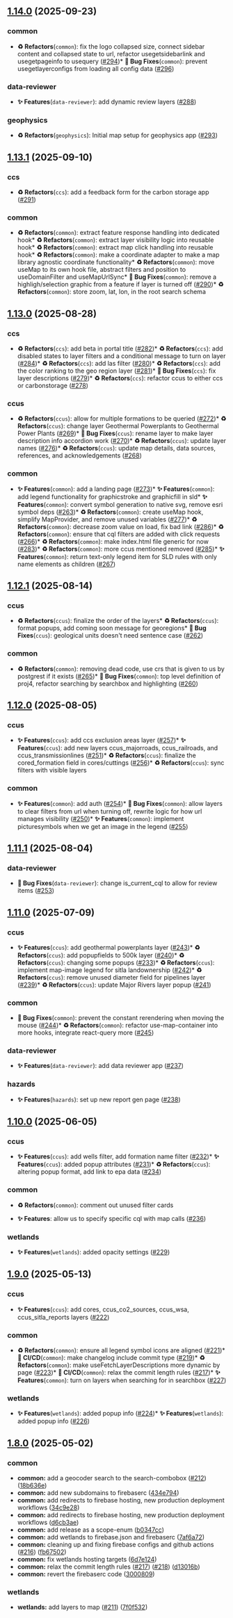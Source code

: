 ## [1.14.0](https://github.com/UGS-GIO/geohaz-v2/compare/v1.13.1...v1.14.0) (2025-09-23)


### common

* **♻️ Refactors**(`common`): fix the logo collapsed size, connect sidebar content and collapsed state to url, refactor usegetsidebarlink and usegetpageinfo to usequery ([#294](https://github.com/UGS-GIO/geohaz-v2/issues/294))* **🐛 Bug Fixes**(`common`): prevent usegetlayerconfigs from loading all config data ([#296](https://github.com/UGS-GIO/geohaz-v2/issues/296))

### data-reviewer

* **✨ Features**(`data-reviewer`): add dynamic review layers ([#288](https://github.com/UGS-GIO/geohaz-v2/issues/288))

### geophysics

* **♻️ Refactors**(`geophysics`): Initial map setup for geophysics app ([#293](https://github.com/UGS-GIO/geohaz-v2/issues/293))

## [1.13.1](https://github.com/UGS-GIO/geohaz-v2/compare/v1.13.0...v1.13.1) (2025-09-10)


### ccs

* **♻️ Refactors**(`ccs`): add a feedback form for the carbon storage app ([#291](https://github.com/UGS-GIO/geohaz-v2/issues/291))

### common

* **♻️ Refactors**(`common`): extract feature response handling into dedicated hook* **♻️ Refactors**(`common`): extract layer visibility logic into reusable hook* **♻️ Refactors**(`common`): extract map click handling into reusable hook* **♻️ Refactors**(`common`): make a coordinate adapter to make a map library agnostic coordinate functionality* **♻️ Refactors**(`common`): move useMap to its own hook file, abstract filters and position to useDomainFilter and useMapUrlSync* **🐛 Bug Fixes**(`common`): remove a highligh/selection graphic from a feature if layer is turned off ([#290](https://github.com/UGS-GIO/geohaz-v2/issues/290))* **♻️ Refactors**(`common`): store zoom, lat, lon, in the root search schema

## [1.13.0](https://github.com/UGS-GIO/geohaz-v2/compare/v1.12.1...v1.13.0) (2025-08-28)


### ccs

* **♻️ Refactors**(`ccs`): add beta in portal title ([#282](https://github.com/UGS-GIO/geohaz-v2/issues/282))* **♻️ Refactors**(`ccs`): add disabled states to layer filters and a conditional message to turn on layer ([#284](https://github.com/UGS-GIO/geohaz-v2/issues/284))* **♻️ Refactors**(`ccs`): add las filter ([#280](https://github.com/UGS-GIO/geohaz-v2/issues/280))* **♻️ Refactors**(`ccs`): add the color ranking to the geo region layer ([#281](https://github.com/UGS-GIO/geohaz-v2/issues/281))* **🐛 Bug Fixes**(`ccs`): fix layer descriptions ([#279](https://github.com/UGS-GIO/geohaz-v2/issues/279))* **♻️ Refactors**(`ccs`): refactor ccus to either ccs or carbonstorage ([#278](https://github.com/UGS-GIO/geohaz-v2/issues/278))

### ccus

* **♻️ Refactors**(`ccus`): allow for multiple formations to be queried ([#272](https://github.com/UGS-GIO/geohaz-v2/issues/272))* **♻️ Refactors**(`ccus`): change layer Geothermal Powerplants to Geothermal Power Plants ([#269](https://github.com/UGS-GIO/geohaz-v2/issues/269))* **🐛 Bug Fixes**(`ccus`): rename layer to make layer description info accordion work ([#270](https://github.com/UGS-GIO/geohaz-v2/issues/270))* **♻️ Refactors**(`ccus`): update layer names ([#276](https://github.com/UGS-GIO/geohaz-v2/issues/276))* **♻️ Refactors**(`ccus`): update map details, data sources, references, and acknowledgements ([#268](https://github.com/UGS-GIO/geohaz-v2/issues/268))

### common

* **✨ Features**(`common`): add a landing page ([#273](https://github.com/UGS-GIO/geohaz-v2/issues/273))* **✨ Features**(`common`): add legend functionality for graphicstroke and graphicfill in sld* **✨ Features**(`common`): convert symbol generation to native svg, remove esri symbol deps ([#263](https://github.com/UGS-GIO/geohaz-v2/issues/263))* **♻️ Refactors**(`common`): create useMap hook, simplify MapProvider, and remove unused variables ([#277](https://github.com/UGS-GIO/geohaz-v2/issues/277))* **♻️ Refactors**(`common`): decrease zoom value on load, fix bad link ([#286](https://github.com/UGS-GIO/geohaz-v2/issues/286))* **♻️ Refactors**(`common`): ensure that cql filters are added with click requests ([#266](https://github.com/UGS-GIO/geohaz-v2/issues/266))* **♻️ Refactors**(`common`): make index.html file generic for now ([#283](https://github.com/UGS-GIO/geohaz-v2/issues/283))* **♻️ Refactors**(`common`): more ccus mentioned removed ([#285](https://github.com/UGS-GIO/geohaz-v2/issues/285))* **✨ Features**(`common`): return text-only legend item for SLD rules with only name elements as children ([#267](https://github.com/UGS-GIO/geohaz-v2/issues/267))

## [1.12.1](https://github.com/UGS-GIO/geohaz-v2/compare/v1.12.0...v1.12.1) (2025-08-14)


### ccus

* **♻️ Refactors**(`ccus`): finalize the order of the layers* **♻️ Refactors**(`ccus`): format popups, add coming soon message for georegions* **🐛 Bug Fixes**(`ccus`): geological units doesn't need sentence case ([#262](https://github.com/UGS-GIO/geohaz-v2/issues/262))

### common

* **♻️ Refactors**(`common`): removing dead code, use crs that is given to us by postgrest if it exists ([#265](https://github.com/UGS-GIO/geohaz-v2/issues/265))* **🐛 Bug Fixes**(`common`): top level definition of proj4, refactor searching by searchbox and highlighting ([#260](https://github.com/UGS-GIO/geohaz-v2/issues/260))

## [1.12.0](https://github.com/UGS-GIO/geohaz-v2/compare/v1.11.1...v1.12.0) (2025-08-05)


### ccus

* **✨ Features**(`ccus`): add ccs exclusion areas layer ([#257](https://github.com/UGS-GIO/geohaz-v2/issues/257))* **✨ Features**(`ccus`): add new layers ccus_majorroads, ccus_railroads, and ccus_transmissionlines ([#251](https://github.com/UGS-GIO/geohaz-v2/issues/251))* **♻️ Refactors**(`ccus`): finalize the cored_formation field in cores/cuttings ([#256](https://github.com/UGS-GIO/geohaz-v2/issues/256))* **♻️ Refactors**(`ccus`): sync filters with visible layers

### common

* **✨ Features**(`common`): add auth ([#254](https://github.com/UGS-GIO/geohaz-v2/issues/254))* **🐛 Bug Fixes**(`common`): allow layers to clear filters from url when turning off, rewrite logic for how url manages visibility ([#250](https://github.com/UGS-GIO/geohaz-v2/issues/250))* **✨ Features**(`common`): implement picturesymbols when we get an image in the legend ([#255](https://github.com/UGS-GIO/geohaz-v2/issues/255))

## [1.11.1](https://github.com/UGS-GIO/geohaz-v2/compare/v1.11.0...v1.11.1) (2025-08-04)


### data-reviewer

* **🐛 Bug Fixes**(`data-reviewer`): change is_current_cql to allow for review items ([#253](https://github.com/UGS-GIO/geohaz-v2/issues/253))

## [1.11.0](https://github.com/UGS-GIO/geohaz-v2/compare/v1.10.0...v1.11.0) (2025-07-09)


### ccus

* **✨ Features**(`ccus`): add geothermal powerplants layer ([#243](https://github.com/UGS-GIO/geohaz-v2/issues/243))* **♻️ Refactors**(`ccus`): add popupfields to 500k layer ([#240](https://github.com/UGS-GIO/geohaz-v2/issues/240))* **♻️ Refactors**(`ccus`): changing some popups ([#233](https://github.com/UGS-GIO/geohaz-v2/issues/233))* **♻️ Refactors**(`ccus`): implement map-image legend for sitla landownership ([#242](https://github.com/UGS-GIO/geohaz-v2/issues/242))* **♻️ Refactors**(`ccus`): remove unused diameter field for pipelines layer ([#239](https://github.com/UGS-GIO/geohaz-v2/issues/239))* **♻️ Refactors**(`ccus`): update Major Rivers layer popup ([#241](https://github.com/UGS-GIO/geohaz-v2/issues/241))

### common

* **🐛 Bug Fixes**(`common`): prevent the constant rerendering when moving the mouse ([#244](https://github.com/UGS-GIO/geohaz-v2/issues/244))* **♻️ Refactors**(`common`): refactor use-map-container into more hooks, integrate react-query more ([#245](https://github.com/UGS-GIO/geohaz-v2/issues/245))

### data-reviewer

* **✨ Features**(`data-reviewer`): add data reviewer app ([#237](https://github.com/UGS-GIO/geohaz-v2/issues/237))

### hazards

* **✨ Features**(`hazards`): set up new report gen page ([#238](https://github.com/UGS-GIO/geohaz-v2/issues/238))

## [1.10.0](https://github.com/UGS-GIO/geohaz-v2/compare/v1.9.0...v1.10.0) (2025-06-05)


### ccus

* **✨ Features**(`ccus`): add wells filter, add formation name filter ([#232](https://github.com/UGS-GIO/geohaz-v2/issues/232))* **✨ Features**(`ccus`): added popup attributes ([#231](https://github.com/UGS-GIO/geohaz-v2/issues/231))* **♻️ Refactors**(`ccus`): altering popup format, add link to epa data ([#234](https://github.com/UGS-GIO/geohaz-v2/issues/234))

### common

* **♻️ Refactors**(`common`): comment out unused filter cards

* **✨ Features**: allow us to specify specific cql with map calls ([#236](https://github.com/UGS-GIO/geohaz-v2/issues/236))

### wetlands

* **✨ Features**(`wetlands`): added opacity settings ([#229](https://github.com/UGS-GIO/geohaz-v2/issues/229))

## [1.9.0](https://github.com/UGS-GIO/geohaz-v2/compare/v1.8.0...v1.9.0) (2025-05-13)


### ccus

* **✨ Features**(`ccus`): add cores, ccus_co2_sources, ccus_wsa, ccus_sitla_reports layers ([#222](https://github.com/UGS-GIO/geohaz-v2/issues/222))

### common

* **♻️ Refactors**(`common`): ensure all legend symbol icons are aligned ([#221](https://github.com/UGS-GIO/geohaz-v2/issues/221))* **👷 CI/CD**(`common`): make changelog include commit type ([#219](https://github.com/UGS-GIO/geohaz-v2/issues/219))* **♻️ Refactors**(`common`): make useFetchLayerDescriptions more dynamic by page ([#223](https://github.com/UGS-GIO/geohaz-v2/issues/223))* **👷 CI/CD**(`common`): relax the commit length rules ([#217](https://github.com/UGS-GIO/geohaz-v2/issues/217))* **✨ Features**(`common`): turn on layers when searching for in searchbox ([#227](https://github.com/UGS-GIO/geohaz-v2/issues/227))

### wetlands

* **✨ Features**(`wetlands`): added popup info ([#224](https://github.com/UGS-GIO/geohaz-v2/issues/224))* **✨ Features**(`wetlands`): added popup info ([#226](https://github.com/UGS-GIO/geohaz-v2/issues/226))

## [1.8.0](https://github.com/UGS-GIO/geohaz-v2/compare/v1.7.0...v1.8.0) (2025-05-02)


### common

* **common:** add a geocoder search to the search-combobox ([#212](https://github.com/UGS-GIO/geohaz-v2/issues/212)) ([18b636e](https://github.com/UGS-GIO/geohaz-v2/commit/18b636eb45e6a9946555059b9481be50a565b4fe))
* **common:** add new subdomains to firebaserc ([434e794](https://github.com/UGS-GIO/geohaz-v2/commit/434e794570a49f6193062ed7e05ccac5b06b471e))
* **common:** add redirects to firebase hosting, new production deployment workflows ([34c9e28](https://github.com/UGS-GIO/geohaz-v2/commit/34c9e28b59687b17eaadae6a42a468f921019faa))
* **common:** add redirects to firebase hosting, new production deployment workflows ([d6cb3ae](https://github.com/UGS-GIO/geohaz-v2/commit/d6cb3aee474bdfe29f5412704659da2edf67d40b))
* **common:** add release as a scope-enum ([b0347cc](https://github.com/UGS-GIO/geohaz-v2/commit/b0347cc887edf25721057f3cd76b176a86f4ff2d))
* **common:** add wetlands to firebase.json and firebaserc ([7af6a72](https://github.com/UGS-GIO/geohaz-v2/commit/7af6a726e2ac8991dd2a5aa5bda97519a0e842af))
* **common:** cleaning up and fixing firebase configs and github actions ([#216](https://github.com/UGS-GIO/geohaz-v2/issues/216)) ([fb67502](https://github.com/UGS-GIO/geohaz-v2/commit/fb6750243845de0f3026b2c00aac2f31a74ae44a))
* **common:** fix wetlands hosting targets ([6d7e124](https://github.com/UGS-GIO/geohaz-v2/commit/6d7e1248b5f57bea74f6afd75b2fd3a48bfd6a69))
* **common:** relax the commit length rules ([#217](https://github.com/UGS-GIO/geohaz-v2/issues/217)) ([#218](https://github.com/UGS-GIO/geohaz-v2/issues/218)) ([d13016b](https://github.com/UGS-GIO/geohaz-v2/commit/d13016be407e26809d30b84072ed1b1c3bc41ea1))
* **common:** revert the firebaserc code ([3000809](https://github.com/UGS-GIO/geohaz-v2/commit/3000809f62b39edef4be514656900bfe2da68c16))


### wetlands

* **wetlands:** add layers to map ([#211](https://github.com/UGS-GIO/geohaz-v2/issues/211)) ([7f0f532](https://github.com/UGS-GIO/geohaz-v2/commit/7f0f5325da2220152509068f218aac1fc5807229))

